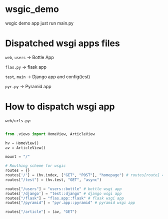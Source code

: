 # wsgic_demo
wsgic demo app
just run main.py

# Dispatched wsgi apps files
 `web`, `users` -> Bottle App

`flas.py` -> flask app

`test`, `main` -> Django app and config(test)

`pyr.py` -> Pyramid app

# How to dispatch wsgi app
`web/urls.py`:
```python

from .views import HomeView, ArticleView

hv = HomeView()
av = ArticleView()

mount = "/"

# Routhing scheme for wsgic
routes = {}
routes['/'] = (hv.index, ["GET", "POST"], "homepage") # routes[route] = (function, method(s), name, apply(plugin))
routes["/test"] = (hv.test, "GET", "async")

routes["/users"] = "users::bottle" # bottle wsgi app
routes['/django'] = "test::django" # django wsgi app
routes["/flask"] = "flas.app::flask" # flask wsgi app
routes["/pyramid"] = "pyr.app::pyramid" # pyramid wsgi app

routes["/article"] = (av, "GET")
